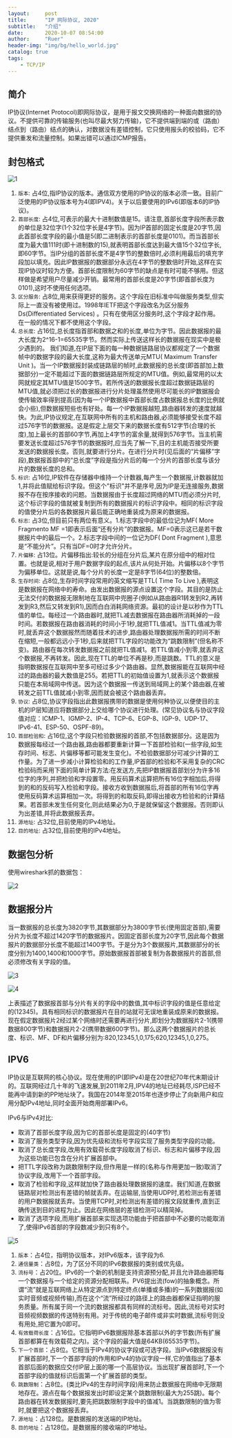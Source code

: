 ```yaml
---
layout:     post
title:      "IP 网际协议, 2020"
subtitle:   "介绍"
date:       2020-10-07 08:54:00
author:     "Ruer"
header-img: "img/bg/hello_world.jpg"
catalog: true
tags:
    - TCP/IP
---
```


## 简介

IP协议(Internet Protocol)即网际协议，是用于报文交换网络的一种面向数据的协议。不提供可靠的传输服务(也叫尽最大努力传输)，它不提供端到端的或（路由）结点到（路由）结点的确认，对数据没有差错控制，它只使用报头的校验码，它不提供重发和流量控制。如果出错可以通过ICMP报告。

## 封包格式

![1](/img/TCP&IP/IP封包格式.png)

1. `版本`: 占4位,指IP协议的版本。通信双方使用的IP协议的版本必须一致。目前广泛使用的IP协议版本号为4(即IPV4)。关于以后要使用的IPv6(即版本6的IP协议)。
2. `首部长度`: 占4位,可表示的最大十进制数值是15。请注意,首部长度字段所表示数的单位是32位字(1个32位字长是4字节)。因为IP首部的固定长度是20字节,因此首部长度字段的最小值是5(即二进制表示的首部长度是0101)。而当首部长度为最大值111时(即十进制数的15),就表明首部长度达到最大值15个32位字长,即60字节。当IP分组的首部长度不是4字节的整数倍时,必须利用最后的填充字段加以填充。因此IP数据报的数据部分永远在4字节的整数倍时开始,这样在实现IP协议时较为方便。首部长度限制为60字节的缺点是有时可能不够用。但这样做是希望用户尽量减少开销。最常用的首部长度是20字节(即首部长度为0101),这时不使用任何选项。
3. `区分服务`: 占8位,用来获得更好的服务。这个字段在旧标准中叫做服务类型,但实际上一直没有被使用过。1998年IETF把这个字段改名为区分服务Ds(Differentiated Services) 。只有在使用区分服务时,这个字段才起作用。在一般的情况下都不使用这个字段。
4. `总长度`: 占16位,总长度指首部和数据之和的长度,单位为字节。因此数据报的最大长度为2^16-1=65535字节。然而实际上传送这样长的数据报在现实中是极少遇到的。 我们知道,在IP层下面的每一种数据链路层协议都规定了一个数据帧中的数据字段的最大长度,这称为最大传送单元MTU( Maximum Transfer Unit )。当一个IP数据报封装成链路层的帧时,此数据报的总长度(即首部加上数据部分)一定不能超过下面的数据链路层所规定的MTU值。例如,最常用的以太网就规定其MTU值是1500字节。若所传送的数据报长度超过数据链路层的MTU值,就必须把过长的数据报进行分片处理虽然使用尽可能长的IP数据报会使传输效率得到提高(因为每一个IP数据报中首部长度占数据报总长度的比例就会小些),但数据报短些也有好处。每一个IP数据报越短,路由器转发的速度就越快。为此,IP协议规定,在互联网中所有的主机和路由器,必须能够接受长度不超过576字节的数据报。这是假定上层交下来的数据长度有512字节(合理的长度),加上最长的首部60字节,再加上4字节的富余量,就得到576字节。当主机需要发送长度超过576字节的数据报时,应当先了解一下,目的主机能否接受所要发送的数据报长度。否则,就要进行分片。在进行分片时(见后面的“片偏移”字段),数据报首部中的“总长度”字段是指分片后的每一个分片的首部长度与该分片的数据长度的总和。
5. `标识`: 占16位,IP软件在存储器中维持一个计数器,每产生一个数据报,计数器就加1,并将此值赋给标识字段。但这个"标识"并不是序号,因为IP是无连接服务,数据报不存在按序接收的问题。当数据报由于长度超过网络的MTU而必须分片时,这个标识字段的值就被复制到所有的数据报片的标识字段中。相同的标识字段的值使分片后的各数据报片最后能正确地重装成为原来的数据报。
6. `标志`: 占3位,但目前只有两位有意义。1.标志字段中的最低位记为MF( More Fragmento MF =1即表示后面“还有分片”的数据报。MF=0表示这已是若干数据报片中的最后一个。2.标志字段中间的一位记为DF( Dont Fragment ),意思是“不能分片”。只有当DF=0时才允许分片。
7. `片偏移`: 占13位。片偏移指出:较长的分组在分片后,某片在原分组中的相对位置。也就是说,相对于用户数据字段的起点,该片从何处开始。片偏移以8个字节为偏移单位。这就是说,每个分片的长度一定是8字节(64位)的整数倍。
8. `生存时间`: 占8位,生存时间字段常用的英文缩写是TTL( Time To Live ),表明这是数据报在网络中的寿命。由发出数据报的源点设置这个字段。其目的是防止无法交付的数据报无限制地在互联网中兜圈子(例如从路由器R1转发到R2,再转发到R3,然后又转发到R1),因而白白消耗网络资源。最初的设计是以秒作为TTL值的单位。每经过一个路由器时,就把TL减去数据报在路由器所消耗掉的一段时间。若数据报在路由器消耗的时间小于1秒,就把TTL值减1。当TTL值减为零时,就丢弃这个数据报然而随着技术的进步,路由器处理数据报所需的时间不断在缩短,一般都远远小于1秒,后来就把TTL字段的功能改为“跳数限制”(但名称不变)。路由器在每次转发数据报之前就把TL值减1。若TTL值减小到零,就丢弃这个数据报,不再转发。因此,现在TTL的单位不再是秒,而是跳数。TTL的意义是指明数据报在互联网中至多可经过多少个路由器。显然,数据报能在互联网中经过的路由器的最大数值是255。若把TTL的初始值设置为1,就表示这个数据报只能在本局域网中传送。因为这个数据报一传送到局域网上的某个路由器,在被转发之前TTL值就减小到零,因而就会被这个路由器丢弃。
9. `协议`: 占8位,协议字段指出此数据报携带的数据是使用何种协议,以便使目的主机的IP层知道应将数据部分上交给哪个协议进行处理。(常见协议名与协议字段值对应：ICMP-1、IGMP-2、IP-4、TCP-6、EGP-8、IGP-9、UDP-17、IPv6-41、ESP-50、OSPF-89)。
10. `首部检验和`: 占16位,这个字段只检验数据报的首部,不包括数据部分。这是因为数据报每经过一个路由器,路由器都要重新计算一下首部检验和(一些字段,如生存时间、标志、片偏移等都可能发生变化)。不检验数据部分可减少计算的工作量。为了进一步减小计算检验和的工作量,IP首部的检验和不采用复杂的CRC检验码而采用下面的简单计算方法:在发送方,先把IP数据报首部划分为许多16位字的序列,并把检验和字段置零。用反码算术运算把所有16位字相加后,将得到的和的反码写入检验和字段。接收方收到数据报后,将首部的所有16位字再使用反码算术运算相加一次。将得到的和取反码,即得出接收方检验和的计算结果。若首部未发生任何变化,则此结果必为0,于是就保留这个数据报。否则即认为出差错,并将此数据报丢弃。
11. `源地址`: 占32位,目前使用的IPv4地址。
12. `目的地址`: 占32位,目前使用的IPv4地址。

## 数据包分析

使用wireshark抓的数据包：

![2](/img/TCP&IP/IP数据包分析.png)

## 数据报分片

当一数据报的总长度为3820字节,其数据部分为3800字节长(使用固定首部),需要分片为长度不超过1420字节的数据报片。因固定首部长度为20字节,因此每个数据报片的数据部分长度不能超过1400字节。于是分为3个数据报片,其数据部分的长度分别为1400,1400和1000字节。原始数据报首部被复制为各数据报片的首部,但必须修改有关字段的值。

![3](/img/TCP&IP/IP数据报分片1.png)

![4](/img/TCP&IP/IP数据报分片2.png)


上表描述了数据报首部与分片有关的字段中的数值,其中标识字段的值是任意给定的(12345)。具有相同标识的数据报片在目的站就可无误地重装成原来的数据报。 现在假定数据报片2经过某个网络时还需要再进行分片,即划分为数据报片2-1(携带数据800字节)和数据报片2-2(携带数据600字节)。那么这两个数据报片的总长度、标识、MF、DF和片偏移分别为:820,12345,1,0,175;620,12345,1,0,275。

## IPV6

IP协议是互联网的核心协议。现在使用的IP(即IPv4)是在20世纪70年代末期设计的。互联网经过几十年的飞速发展,到2011年2月,IPV4的地址已经耗尽,ISP已经不能再中请到新的PP地址块了。我国在2014年至2015年也逐步停止了向新用户和应用分配IPv4地址,同时全面开始商用部署IPv6。

IPv6与IPv4对比:

* 取消了首部长度字段,因为它的首部长度是固定的(40字节)
* 取消了服务类型字段,因为优先级和流标号字段实现了服务类型字段的功能。
* 取消了总长度字段,改用有效载荷长度字段取消了标识、标志和片偏移字段,因为这些功能已包含在分片扩展首部中。
* 把TTL字段改称为跳数限制字段,但作用是一样的(名称与作用更加一致)取消了协议字段,改用下一个首部字段。
* 取消了检验和字段,这样就加快了路由器处理数据报的速度。我们知道,在数据链路层对检测出有差错的帧就丢弃。在运输层,当使用UDP时,若检测出有差错的用户数据报就丢弃。当使用TCP时,对检测出有差错的报文段就重传,直到正确传送到目的进程为止。因此在网络层的差错检测可以精简掉。
* 取消了选项字段,而用扩展首部来实现选项功能由于把首部中不必要的功能取消了,使得IPv6首部的字段数减少到只有8个。

![5](/img/TCP&IP/IPv6基本首部.png)

1. `版本`：占4位，指明协议版本，对IPv6版本，该字段为6.
2. `通信量类`：占8位，为了区分不同的IPv6数据报的类别或优先级。
3. `流标号`：占20位。IPv6的一个新的机制是支持资源预分配,并且允许路由器把每一个数据报与一个给定的资源分配相联系。PV6提出流(fow)的抽象概念。所谓“流”就是互联网络上从特定源点到特定终点(单播或多播)的一系列数据报(如实时音频或视频传输),而在这个“流”所经过的路径上的路由器都保证指明的服务质量。所有属于同一个流的数据报都具有同样的流标号。因此,流标号对实时音频视频数据的传送特别有用。对于传统的电子邮件或非实时数据,流标号则没有用处,把它置为0即可。
4. `有效载荷长度`：占16位。它指明IPv6数据报除基本首部以外的字节数(所有扩展首部都算在有效载荷之内)。这个字段的最大值是64KB(65535字节)。
5. `下一个首部`：占8位。它相当于IPv4的协议字段或可选字段。当IPv6数据报没有扩展首部时,下一个首部字段的作用和IPv4的协议字段一样,它的值指出了基本首部后面的数据应交付IP层上面的哪一个高层协议。当出现扩展首部时,下一个首部字段的值就标识后面第一个扩展首部的类型。
6. `跳数限制`：占8位。(类比IPv4的生存时间字段)用来防止数据报在网络中无限期地存在。源点在每个数据报发出时即设定某个跳数限制(最大为255跳)。每个路由器在转发数据报时,要先把跳数限制字段中的值减1。当跳数限制的值为零时,就要把这个数据报丢弃。
7. `源地址`：占128位。是数据报的发送端的IP地址。
8. `目的地址`：占128位。是数据报的接收端的IP地址。
